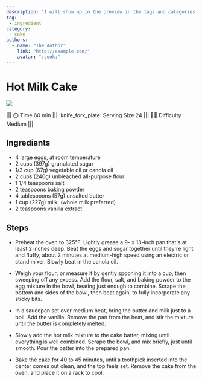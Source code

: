 ```yaml
---
description: "I will show up in the preview in the tags and categories menus"
tag:
 - ingredient
category:
 - cake
authors:
  - name: "The Author"
    link: "http://example.com/"
    avatar: ":cook:"
---
```


# Hot Milk Cake

![](https://via.placeholder.com/1280x480)

||| :timer_clock: Time
60 min
||| :knife_fork_plate: Serving Size
24
||| :cook: Difficulty
Medium
|||

## Ingrediants

- 4 large eggs, at room temperature
- 2 cups (397g) granulated sugar
- 1/3 cup (67g) vegetable oil or canola oil
- 2 cups (240g) unbleached all-purpose flour
- 1 1/4 teaspoons salt
- 2 teaspoons baking powder
- 4 tablespoons (57g) unsalted butter
- 1 cup (227g) milk, (whole milk preferred)
- 2 teaspoons vanilla extract

## Steps

- Preheat the oven to 325°F. Lightly grease a 9- x 13-inch pan that's at least 2 inches deep.
Beat the eggs and sugar together until they're light and fluffy, about 2 minutes at medium-high
speed using an electric or stand mixer. Slowly beat in the canola oil.

- Weigh your flour; or measure it by gently spooning it into a cup, then sweeping off any excess.
Add the flour, salt, and baking powder to the egg mixture in the bowl, beating just enough to
combine. Scrape the bottom and sides of the bowl, then beat again, to fully incorporate any
sticky bits.

- In a saucepan set over medium heat, bring the butter and milk just to a boil. Add the vanilla.
Remove the pan from the heat, and stir the mixture until the butter is completely melted.

- Slowly add the hot milk mixture to the cake batter, mixing until everything is well combined.
Scrape the bowl, and mix briefly, just until smooth. Pour the batter into the prepared pan.

- Bake the cake for 40 to 45 minutes, until a toothpick inserted into the center comes out clean,
and the top feels set. Remove the cake from the oven, and place it on a rack to cool.
